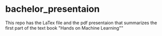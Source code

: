 # bachelor_presentaion
This repo has the LaTex file and the pdf presentaion that summarizes the first part of the text book "Hands on Machine Learning""
